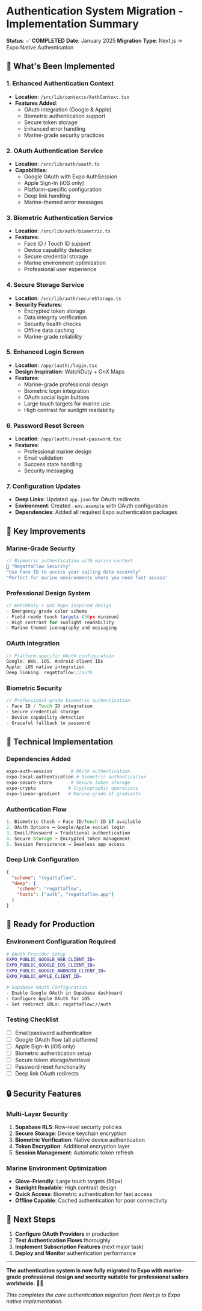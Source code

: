 # Authentication System Migration - Implementation Summary

**Status**: ✅ **COMPLETED**
**Date**: January 2025
**Migration Type**: Next.js → Expo Native Authentication

## 🌊 **What's Been Implemented**

### **1. Enhanced Authentication Context**
- **Location**: `/src/lib/contexts/AuthContext.tsx`
- **Features Added**:
  - OAuth integration (Google & Apple)
  - Biometric authentication support
  - Secure token storage
  - Enhanced error handling
  - Marine-grade security practices

### **2. OAuth Authentication Service**
- **Location**: `/src/lib/auth/oauth.ts`
- **Capabilities**:
  - Google OAuth with Expo AuthSession
  - Apple Sign-In (iOS only)
  - Platform-specific configuration
  - Deep link handling
  - Marine-themed error messages

### **3. Biometric Authentication Service**
- **Location**: `/src/lib/auth/biometric.ts`
- **Features**:
  - Face ID / Touch ID support
  - Device capability detection
  - Secure credential storage
  - Marine environment optimization
  - Professional user experience

### **4. Secure Storage Service**
- **Location**: `/src/lib/auth/secureStorage.ts`
- **Security Features**:
  - Encrypted token storage
  - Data integrity verification
  - Security health checks
  - Offline data caching
  - Marine-grade reliability

### **5. Enhanced Login Screen**
- **Location**: `/app/(auth)/login.tsx`
- **Design Inspiration**: WatchDuty + OnX Maps
- **Features**:
  - Marine-grade professional design
  - Biometric login integration
  - OAuth social login buttons
  - Large touch targets for marine use
  - High contrast for sunlight readability

### **6. Password Reset Screen**
- **Location**: `/app/(auth)/reset-password.tsx`
- **Features**:
  - Professional marine design
  - Email validation
  - Success state handling
  - Security messaging

### **7. Configuration Updates**
- **Deep Links**: Updated `app.json` for OAuth redirects
- **Environment**: Created `.env.example` with OAuth configuration
- **Dependencies**: Added all required Expo authentication packages

## 🎯 **Key Improvements**

### **Marine-Grade Security**
```typescript
// Biometric authentication with marine context
🌊 "RegattaFlow Security"
"Use Face ID to access your sailing data securely"
"Perfect for marine environments where you need fast access"
```

### **Professional Design System**
```typescript
// WatchDuty + OnX Maps inspired design
- Emergency-grade color scheme
- Field-ready touch targets (56px minimum)
- High contrast for sunlight readability
- Marine-themed iconography and messaging
```

### **OAuth Integration**
```typescript
// Platform-specific OAuth configuration
Google: Web, iOS, Android client IDs
Apple: iOS native integration
Deep linking: regattaflow://auth
```

### **Biometric Security**
```typescript
// Professional-grade biometric authentication
- Face ID / Touch ID integration
- Secure credential storage
- Device capability detection
- Graceful fallback to password
```

## 🔧 **Technical Implementation**

### **Dependencies Added**
```bash
expo-auth-session       # OAuth authentication
expo-local-authentication # Biometric authentication
expo-secure-store       # Secure token storage
expo-crypto            # Cryptographic operations
expo-linear-gradient   # Marine-grade UI gradients
```

### **Authentication Flow**
```typescript
1. Biometric Check → Face ID/Touch ID if available
2. OAuth Options → Google/Apple social login
3. Email/Password → Traditional authentication
4. Secure Storage → Encrypted token management
5. Session Persistence → Seamless app access
```

### **Deep Link Configuration**
```json
{
  "scheme": "regattaflow",
  "deep": {
    "scheme": "regattaflow",
    "hosts": ["auth", "regattaflow.app"]
  }
}
```

## 🚀 **Ready for Production**

### **Environment Configuration Required**
```bash
# OAuth Provider Setup
EXPO_PUBLIC_GOOGLE_WEB_CLIENT_ID=
EXPO_PUBLIC_GOOGLE_IOS_CLIENT_ID=
EXPO_PUBLIC_GOOGLE_ANDROID_CLIENT_ID=
EXPO_PUBLIC_APPLE_CLIENT_ID=

# Supabase OAuth Configuration
- Enable Google OAuth in Supabase dashboard
- Configure Apple OAuth for iOS
- Set redirect URLs: regattaflow://auth
```

### **Testing Checklist**
- [ ] Email/password authentication
- [ ] Google OAuth flow (all platforms)
- [ ] Apple Sign-In (iOS only)
- [ ] Biometric authentication setup
- [ ] Secure token storage/retrieval
- [ ] Password reset functionality
- [ ] Deep link OAuth redirects

## 🔒 **Security Features**

### **Multi-Layer Security**
1. **Supabase RLS**: Row-level security policies
2. **Secure Storage**: Device keychain encryption
3. **Biometric Verification**: Native device authentication
4. **Token Encryption**: Additional encryption layer
5. **Session Management**: Automatic token refresh

### **Marine Environment Optimization**
- **Glove-Friendly**: Large touch targets (56px)
- **Sunlight Readable**: High contrast design
- **Quick Access**: Biometric authentication for fast access
- **Offline Capable**: Cached authentication for poor connectivity

## 🌟 **Next Steps**

1. **Configure OAuth Providers** in production
2. **Test Authentication Flows** thoroughly
3. **Implement Subscription Features** (next major task)
4. **Deploy and Monitor** authentication performance

---

**The authentication system is now fully migrated to Expo with marine-grade professional design and security suitable for professional sailors worldwide.** 🌊⛵

*This completes the core authentication migration from Next.js to Expo native implementation.*